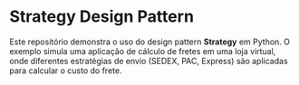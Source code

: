 # Strategy Design Pattern

Este repositório demonstra o uso do design pattern **Strategy** em Python. O exemplo simula uma aplicação de cálculo de fretes em uma loja virtual, onde diferentes estratégias de envio (SEDEX, PAC, Express) são aplicadas para calcular o custo do frete.


